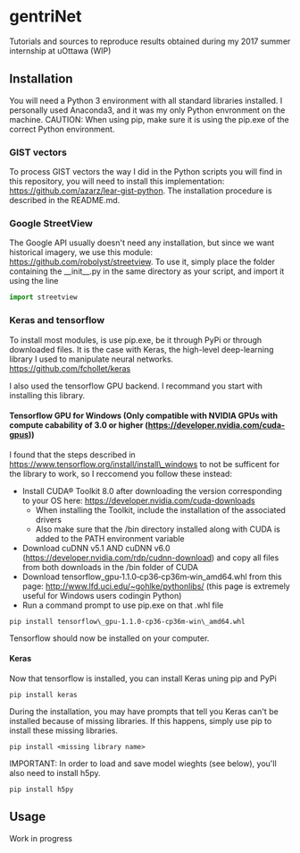 # gentriNet
Tutorials and sources to reproduce results obtained during my 2017 summer internship at uOttawa
(WIP)

## Installation

You will need a Python 3 environment with all standard libraries installed. I personally used Anaconda3, and it was my only Python envronment on the machine. CAUTION: When using pip, make sure it is using the pip.exe of the correct Python environment.

### GIST vectors

To process GIST vectors the way I did in the Python scripts you will find in this repository, you will need to install this implementation: https://github.com/azarz/lear-gist-python. The installation procedure is described in the README.md.

### Google StreetView

The Google API usually doesn't need any installation, but since we want historical imagery, we use this module: https://github.com/robolyst/streetview. To use it, simply place the folder containing the \_\_init\_\_.py in the same directory as your script, and import it using the line 
```python
import streetview
```

### Keras and tensorflow

To install most modules, is use pip.exe, be it through PyPi or through downloaded files. It is the case with Keras, the high-level deep-learning library I used to manipulate neural networks. https://github.com/fchollet/keras

I also used the tensorflow GPU backend. I recommand you start with installing this library.

#### Tensorflow GPU for Windows (Only compatible with NVIDIA GPUs with compute cabability of 3.0 or higher (https://developer.nvidia.com/cuda-gpus))

I found that the steps described in https://www.tensorflow.org/install/install\_windows to not be sufficent for the library to work, so I reccomend you follow these instead:

* Install CUDA® Toolkit 8.0 after downloading the version corresponding to your OS here: https://developer.nvidia.com/cuda-downloads
  * When installing the Toolkit, include the installation of the associated drivers
  * Also make sure that the /bin directory installed along with CUDA is added to the PATH environment variable
* Download cuDNN v5.1 AND cuDNN v6.0 (https://developer.nvidia.com/rdp/cudnn-download) and copy all files from both downloads in the /bin folder of CUDA
* Download tensorflow\_gpu‑1.1.0‑cp36‑cp36m‑win\_amd64.whl from this page: http://www.lfd.uci.edu/~gohlke/pythonlibs/ (this page is extremely useful for Windows users codingin Python)
* Run a command prompt to use pip.exe on that .whl file
```shell
pip install tensorflow\_gpu‑1.1.0‑cp36‑cp36m‑win\_amd64.whl
```

Tensorflow should now be installed on your computer.

#### Keras

Now that tensorflow is installed, you can install Keras uning pip and PyPi
```shell
pip install keras
```

During the installation, you may have prompts that tell you Keras can't be installed because of missing libraries. If this happens, simply use pip to install these missing libraries.
```shell
pip install <missing library name>
```

IMPORTANT: In order to load and save model wieghts (see below), you'll also need to install h5py.
```shell
pip install h5py
```


## Usage

Work in progress
